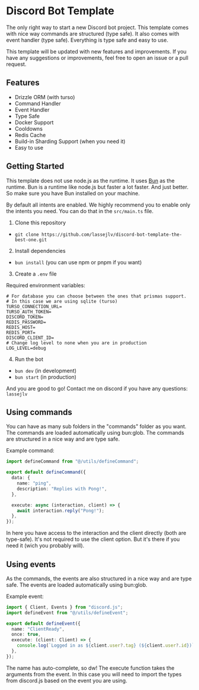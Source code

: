 # Discord Bot Template

The only right way to start a new Discord bot project. This template comes with nice way commands are structured (type safe). It also comes with event handler (type safe). Everything is type safe and easy to use.

This template will be updated with new features and improvements. If you have any suggestions or improvements, feel free to open an issue or a pull request.

## Features

- Drizzle ORM (with turso)
- Command Handler
- Event Handler
- Type Safe
- Docker Support
- Cooldowns
- Redis Cache
- Build-in Sharding Support (when you need it)
- Easy to use

## Getting Started

This template does not use node.js as the runtime. It uses [Bun](https://bun.sh) as the runtime. Bun is a runtime like node.js but faster a lot faster. And just better. So make sure you have Bun installed on your machine.

By default all intents are enabled. We highly recommend you to enable only the intents you need. You can do that in the `src/main.ts` file.

1. Clone this repository

- `git clone https://github.com/lassejlv/discord-bot-template-the-best-one.git`

2. Install dependencies

- `bun install` (you can use npm or pnpm if you want)

3. Create a `.env` file

Required environment variables:

```
# For database you can choose between the ones that prismas support.
# In this case we are using sqlite (turso)
TURSO_CONNECTION_URL=
TURSO_AUTH_TOKEN=
DISCORD_TOKEN=
REDIS_PASSWORD=
REDIS_HOST=
REDIS_PORT=
DISCORD_CLIENT_ID=
# Change log level to none when you are in production
LOG_LEVEL=debug
```

4. Run the bot

- `bun dev` (in development)
- `bun start` (in production)

And you are good to go! Contact me on discord if you have any questions: `lassejlv`

## Using commands

You can have as many sub folders in the "commands" folder as you want. The commands are loaded automatically using bun:glob. The commands are structured in a nice way and are type safe.

Example command:

```ts
import defineCommand from "@/utils/defineCommand";

export default defineCommand({
  data: {
    name: "ping",
    description: "Replies with Pong!",
  },

  execute: async (interaction, client) => {
    await interaction.reply("Pong!");
  },
});
```

In here you have access to the interaction and the client directly (both are type-safe). It's not required to use the client option. But it's there if you need it (wich you probably will).

## Using events

As the commands, the events are also structured in a nice way and are type safe. The events are loaded automatically using bun:glob.

Example event:

```ts
import { Client, Events } from "discord.js";
import defineEvent from "@/utils/defineEvent";

export default defineEvent({
  name: "ClientReady",
  once: true,
  execute: (client: Client) => {
    console.log(`Logged in as ${client.user?.tag} (${client.user?.id})`);
  },
});
```

The name has auto-complete, so dw! The execute function takes the arguments from the event. In this case you will need to import the types from discord.js based on the event you are using.
